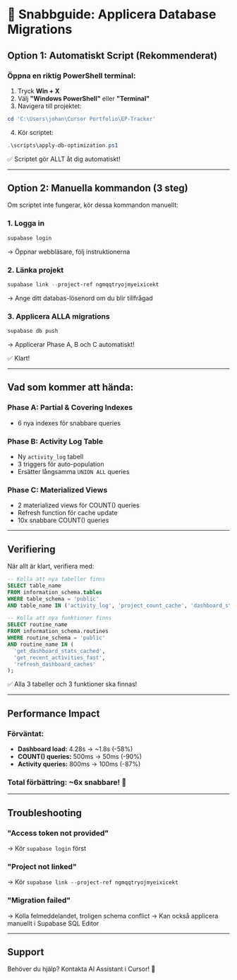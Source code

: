 # 🚀 Snabbguide: Applicera Database Migrations

## Option 1: Automatiskt Script (Rekommenderat)

### Öppna en riktig PowerShell terminal:
1. Tryck **Win + X**
2. Välj **"Windows PowerShell"** eller **"Terminal"**
3. Navigera till projektet:
```powershell
cd 'C:\Users\johan\Cursor Portfolio\EP-Tracker'
```
4. Kör scriptet:
```powershell
.\scripts\apply-db-optimization.ps1
```

✅ Scriptet gör ALLT åt dig automatiskt!

---

## Option 2: Manuella kommandon (3 steg)

Om scriptet inte fungerar, kör dessa kommandon manuellt:

### 1. Logga in
```powershell
supabase login
```
→ Öppnar webbläsare, följ instruktionerna

### 2. Länka projekt
```powershell
supabase link --project-ref ngmqqtryojmyeixicekt
```
→ Ange ditt databas-lösenord om du blir tillfrågad

### 3. Applicera ALLA migrations
```powershell
supabase db push
```
→ Applicerar Phase A, B och C automatiskt!

✅ Klart!

---

## Vad som kommer att hända:

### Phase A: Partial & Covering Indexes
- 6 nya indexes för snabbare queries

### Phase B: Activity Log Table
- Ny `activity_log` tabell
- 3 triggers för auto-population
- Ersätter långsamma `UNION ALL` queries

### Phase C: Materialized Views
- 2 materialized views för COUNT() queries
- Refresh function för cache update
- 10x snabbare COUNT() queries

---

## Verifiering

När allt är klart, verifiera med:

```sql
-- Kolla att nya tabeller finns
SELECT table_name 
FROM information_schema.tables 
WHERE table_schema = 'public' 
AND table_name IN ('activity_log', 'project_count_cache', 'dashboard_stats_cache');

-- Kolla att nya funktioner finns
SELECT routine_name 
FROM information_schema.routines 
WHERE routine_schema = 'public' 
AND routine_name IN (
  'get_dashboard_stats_cached',
  'get_recent_activities_fast',
  'refresh_dashboard_caches'
);
```

✅ Alla 3 tabeller och 3 funktioner ska finnas!

---

## Performance Impact

### Förväntat:
- **Dashboard load:** 4.28s → ~1.8s (-58%)
- **COUNT() queries:** 500ms → 50ms (-90%)
- **Activity queries:** 800ms → 100ms (-87%)

### Total förbättring: **~6x snabbare!** 🚀

---

## Troubleshooting

### "Access token not provided"
→ Kör `supabase login` först

### "Project not linked"
→ Kör `supabase link --project-ref ngmqqtryojmyeixicekt`

### "Migration failed"
→ Kolla felmeddelandet, troligen schema conflict
→ Kan också applicera manuellt i Supabase SQL Editor

---

## Support

Behöver du hjälp? Kontakta AI Assistant i Cursor! 🤖

